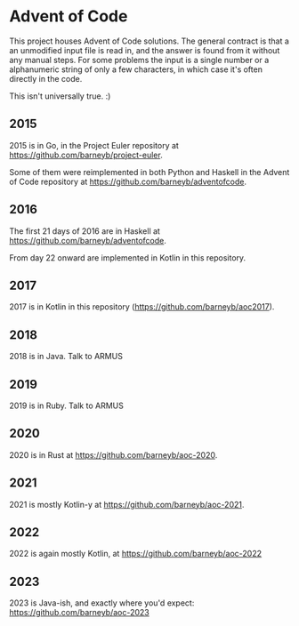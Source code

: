 # Advent of Code

This project houses Advent of Code solutions. The general contract is
that a an unmodified input file is read in, and the answer is found from
it without any manual steps. For some problems the input is a single number
or a alphanumeric string of only a few characters, in which case it's often
directly in the code.

This isn't universally true. :)

## 2015

2015 is in Go, in the Project Euler repository at https://github.com/barneyb/project-euler.

Some of them were reimplemented in both Python and Haskell in the Advent of
Code repository at https://github.com/barneyb/adventofcode.

## 2016

The first 21 days of 2016 are in Haskell at https://github.com/barneyb/adventofcode.

From day 22 onward are implemented in Kotlin in this repository.

## 2017

2017 is in Kotlin in this repository (https://github.com/barneyb/aoc2017).

## 2018

2018 is in Java. Talk to ARMUS

## 2019

2019 is in Ruby. Talk to ARMUS

## 2020

2020 is in Rust at https://github.com/barneyb/aoc-2020.

## 2021

2021 is mostly Kotlin-y at https://github.com/barneyb/aoc-2021.

## 2022

2022 is again mostly Kotlin, at https://github.com/barneyb/aoc-2022

## 2023

2023 is Java-ish, and exactly where you'd expect: https://github.com/barneyb/aoc-2023
